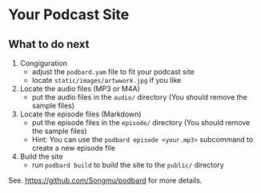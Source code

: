 # Your Podcast Site

## What to do next

1. Congiguration
    - adjust the `podbard.yam` file to fit your podcast site
    - locate `static/images/artwwork.jpg` if you like
2. Locate the audio files (MP3 or M4A)
    - put the audio files in the `audio/` directory (You should remove the sample files)
3. Locate the episode files (Markdown)
    - put the episode files in the `episode/` directory (You should remove the sample files)
    - Hint: You can use the `podbard episode <your.mp3>` subcommand to create a new episode file
4. Build the site
    - run `podbard build` to build the site to the `public/` directory

See. <https://github.com/Songmu/podbard> for more details.
